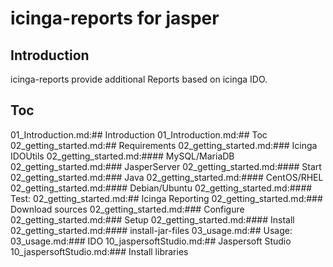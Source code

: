 # icinga-reports for jasper

## Introduction
icinga-reports provide additional Reports based on icinga IDO. 

## Toc

01_Introduction.md:## Introduction
01_Introduction.md:## Toc
02_getting_started.md:## Requirements
02_getting_started.md:### Icinga IDOUtils
02_getting_started.md:#### MySQL/MariaDB
02_getting_started.md:### JasperServer
02_getting_started.md:#### Start
02_getting_started.md:### Java
02_getting_started.md:#### CentOS/RHEL
02_getting_started.md:#### Debian/Ubuntu
02_getting_started.md:#### Test:
02_getting_started.md:## Icinga Reporting
02_getting_started.md:### Download sources
02_getting_started.md:### Configure
02_getting_started.md:### Setup
02_getting_started.md:#### Install
02_getting_started.md:#### install-jar-files
03_usage.md:## Usage:
03_usage.md:### IDO
10_jaspersoftStudio.md:## Jaspersoft Studio
10_jaspersoftStudio.md:### Install libraries
